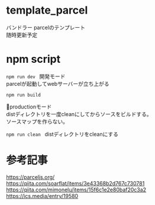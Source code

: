 # template_parcel
バンドラー parcelのテンプレート  
随時更新予定

# npm script
```npm run dev ```
開発モード  
parcelが起動してwebサーバーが立ち上がる

```npm run build ```

productionモード  
distディレクトリを一度cleanにしてからソースをビルドする。  
ソースマップを作らない。

```npm run clean ```
distディレクトリをcleanにする

# 参考記事
https://parceljs.org/  
https://qiita.com/soarflat/items/3e43368b2d767c730781  
https://qiita.com/mimonelu/items/15f6c1e2e80baf20c3a2  
https://ics.media/entry/19580  